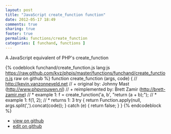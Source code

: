 ```yaml
---
layout: post
title: "JavaScript create_function function"
date: 2012-05-17 18:49
comments: true
sharing: true
footer: true
permalink: functions/create_function
categories: [ funchand, functions ]
---
```

A JavaScript equivalent of PHP's create_function
<!-- more -->
{% codeblock funchand/create_function.js lang:js https://raw.github.com/kvz/phpjs/master/functions/funchand/create_function.js raw on github %}
function create_function (args, code) {
    // http://kevin.vanzonneveld.net
    // +   original by: Johnny Mast (http://www.phpvrouwen.nl)
    // +   reimplemented by: Brett Zamir (http://brett-zamir.me)
    // *     example 1: f = create_function('a, b', "return (a + b);");
    // *     example 1: f(1, 2);
    // *     returns 1: 3
    try {
        return Function.apply(null, args.split(',').concat(code));
    } catch (e) {
        return false;
    }
}
{% endcodeblock %}
<ul>
 <li><a href="https://github.com/kvz/phpjs/blob/master/functions/funchand/create_function.js">view on github</a></li>
 <li><a href="https://github.com/kvz/phpjs/edit/master/functions/funchand/create_function.js">edit on github</a></li>
</ul>
